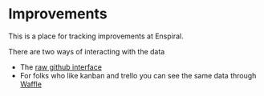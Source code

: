 # Improvements

This is a place for tracking improvements at Enspiral.

There are two ways of interacting with the data
* The [raw github interface](https://github.com/enspiral/improvements/issues)
* For folks who like kanban and trello you can see the same data through [Waffle](https://waffle.io/enspiral/improvements)
